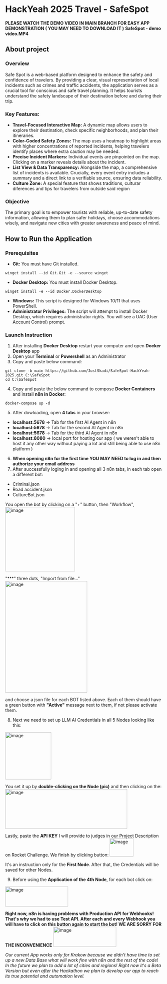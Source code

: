 # HackYeah 2025 Travel - SafeSpot

**PLEASE WATCH THE DEMO VIDEO IN MAIN BRANCH FOR EASY APP DEMONSTRATION ( YOU MAY NEED TO DOWNLOAD IT )** 
**SafeSpot - demo video.MP4**

## About project

### Overview
Safe Spot is a web-based platform designed to enhance the safety and confidence of travelers. By providing a clear, visual representation of local incidents such as crimes and traffic accidents, the application serves as a crucial tool for conscious and safe travel planning. It helps tourists understand the safety landscape of their destination before and during their trip.

### Key Features:

- **Travel-Focused Interactive Map:** A dynamic map allows users to explore their destination, check specific neighborhoods, and plan their itineraries.
- **Color-Coded Safety Zones:** The map uses a heatmap to highlight areas with higher concentrations of reported incidents, helping travelers identify places where extra caution may be needed.
- **Precise Incident Markers:** Individual events are pinpointed on the map. Clicking on a marker reveals details about the incident.
- **List View & Data Transparency:** Alongside the map, a comprehensive list of incidents is available. Crucially, every event entry includes a summary and a direct link to a verifiable source, ensuring data reliability.
- **Culture Zone:** A special feature that shows traditions, culturar diferences and tips for travelers from outside said region

### Objective
The primary goal is to empower tourists with reliable, up-to-date safety information, allowing them to plan safer holidays, choose accommodations wisely, and navigate new cities with greater awareness and peace of mind.

## How to Run the Application

### Prerequisites
*   **Git:** You must have Git installed.
```shell
winget install --id Git.Git -e --source winget
```
*   **Docker Desktop:** You must install Docker Desktop.
```shell
winget install -e --id Docker.DockerDesktop
```
*   **Windows:** This script is designed for Windows 10/11 that uses PowerShell.
*   **Administrator Privileges:** The script will attempt to install Docker Desktop, which requires administrator rights. You will see a UAC (User Account Control) prompt.

### Launch Instruction
1. After installing **Docker Desktop** restart your computer and open **Docker Desktop** app
2. Open your **Terminal** or **Powershell** as an Administrator
3. Copy and paste below command:
```shell
git clone -b main https://github.com/JustSkadi/SafeSpot-HackYeah-2025.git C:\SafeSpot
cd C:\SafeSpot
```
4. Copy and paste the below command to compose **Docker Containers** and install **n8n in Docker**:
```shell
docker-compose up -d
```
5. After dowloading, open **4 tabs** in your browser:
* **localhost:5678** -> Tab for the first AI Agent in n8n
* **localhost:5678** -> Tab for the second AI Agent in n8n
* **localhost:5678** -> Tab for the third AI Agent in n8n
* **localhost:8080** -> local port for hosting our app ( we weren't able to host it any other way without paying a lot and still being able to use n8n platform )
6. **When opening n8n for the first time YOU MAY NEED to log in and then authorize your email address**
7. After successfully loging in and opening all 3 n8n tabs, in each tab open a different bot:
* Criminal.json
* Road accident.json
* CultureBot.json

You open the bot by clicking on a "+" button,
then "Workflow",
<img width="223" height="206" alt="image" src="https://github.com/user-attachments/assets/9842f292-5136-4035-b0da-a08690735e80" />

"***" three dots,
"Import from file..." 
<img width="262" height="357" alt="image" src="https://github.com/user-attachments/assets/8ae4265c-734e-4d7c-b3ae-daf34adc5da1" />

and choose a json file for each BOT listed above.
Each of them should have a green button with **"Active"** message next to them, if not please activate them.

8. Next we need to set up LLM AI Credentials in all 5 Nodes looking like this:
<img width="147" height="151" alt="image" src="https://github.com/user-attachments/assets/e2611872-8714-401e-ab01-2d1853022731" />

You set it up by **double-clicking on the Node (pic)** and then clicking on the:
<img width="390" height="127" alt="image" src="https://github.com/user-attachments/assets/318fd837-6df5-4f7e-bfad-062223e0a09b" />

Lastly, paste the **API KEY** I will provide to judges in our Project Description on Rocket Challenge.
We finish by clicking button:
<img width="76" height="58" alt="image" src="https://github.com/user-attachments/assets/14125078-9e35-4cd2-bdff-1cfa4be3c6f5" />

It's an instruction only for the **First Node**. After that, the Credentials will be saved for other Nodes.

9. Before using the **Application of the 4th Node**, for each bot click on:
<img width="201" height="64" alt="image" src="https://github.com/user-attachments/assets/610cb8f8-82f4-4313-ab49-fe80df4d30c5" />

**Right now, n8n is having problems with Production API for Webhooks! That's why we had to use Test API. After each and every Webhook you will have to click on this button again to start the bot! WE ARE SORRY FOR THE INCONVENIENCE** 
<img width="201" height="64" alt="image" src="https://github.com/user-attachments/assets/6de1d67e-9186-4f95-a4a0-39f7de6a38f6" />


*Our current App works only for Krakow because we didn't have time to set up a new Data Base what will work fine with n8n and the rest of the code! In the future we plan to add a lot of cities and regions! Right now it's a Beta Version but even after the Hackathon we plan to develop our app to reach its true potential and automation level.*


